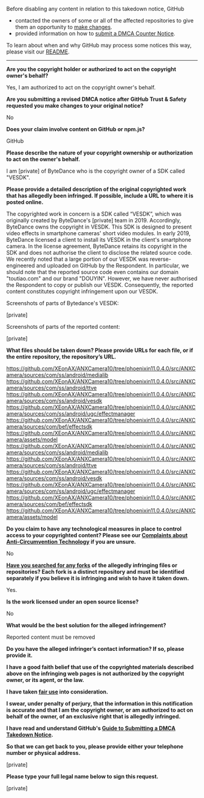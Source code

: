 Before disabling any content in relation to this takedown notice, GitHub
- contacted the owners of some or all of the affected repositories to give them an opportunity to [make changes](https://docs.github.com/en/github/site-policy/dmca-takedown-policy#a-how-does-this-actually-work).
- provided information on how to [submit a DMCA Counter Notice](https://docs.github.com/en/articles/guide-to-submitting-a-dmca-counter-notice).

To learn about when and why GitHub may process some notices this way, please visit our [README](https://github.com/github/dmca/blob/master/README.md#anatomy-of-a-takedown-notice).

---

**Are you the copyright holder or authorized to act on the copyright owner's behalf?**  
  
Yes, I am authorized to act on the copyright owner's behalf.  
  
**Are you submitting a revised DMCA notice after GitHub Trust & Safety requested you make changes to your original notice?**  
  
No  
  
**Does your claim involve content on GitHub or npm.js?**  
  
GitHub  
  
**Please describe the nature of your copyright ownership or authorization to act on the owner's behalf.**  
  
I am [private] of ByteDance who is the copyright owner of a SDK called "VESDK".  
  
**Please provide a detailed description of the original copyrighted work that has allegedly been infringed. If possible, include a URL to where it is posted online.**  
  
The copyrighted work in concern is a SDK called “VESDK”, which was originally created by ByteDance's [private] team in 2019. Accordingly, ByteDance owns the copyright in VESDK. This SDK is designed to present video effects in smartphone cameras' short video modules. In early 2019, ByteDance licensed a client to install its VESDK in the client's smartphone camera. In the license agreement, ByteDance retains its copyright in the SDK and does not authorise the client to disclose the related source code. We recently noted that a large portion of our VESDK was reverse-engineered and uploaded on GitHub by the Respondent. In particular, we should note that the reported source code even contains our domain "toutiao.com" and our brand "DOUYIN". However, we have never authorised the Respondent to copy or publish our VESDK. Consequently, the reported content constitutes copyright infringement upon our VESDK.  
  
Screenshots of parts of Bytedance's VESDK:  
  
[private]
   
Screenshots of parts of the reported content:  
  
[private]

**What files should be taken down? Please provide URLs for each file, or if the entire repository, the repository’s URL.**  
  
https://github.com/XEonAX/ANXCamera10/tree/phoenixin11.0.4.0/src/ANXCamera/sources/com/ss/android/medialib  
https://github.com/XEonAX/ANXCamera10/tree/phoenixin11.0.4.0/src/ANXCamera/sources/com/ss/android/ttve  
https://github.com/XEonAX/ANXCamera10/tree/phoenixin11.0.4.0/src/ANXCamera/sources/com/ss/android/vesdk  
https://github.com/XEonAX/ANXCamera10/tree/phoenixin11.0.4.0/src/ANXCamera/sources/com/ss/android/ugc/effectmanager  
https://github.com/XEonAX/ANXCamera10/tree/phoenixin11.0.4.0/src/ANXCamera/sources/com/bef/effectsdk  
https://github.com/XEonAX/ANXCamera10/tree/phoenixin11.0.4.0/src/ANXCamera/assets/model  
https://github.com/XEonAX/ANXCamera10/tree/phoenixin11.0.4.0/src/ANXCamera/sources/com/ss/android/medialib  
https://github.com/XEonAX/ANXCamera10/tree/phoenixin11.0.4.0/src/ANXCamera/sources/com/ss/android/ttve  
https://github.com/XEonAX/ANXCamera10/tree/phoenixin11.0.4.0/src/ANXCamera/sources/com/ss/android/vesdk  
https://github.com/XEonAX/ANXCamera10/tree/phoenixin11.0.4.0/src/ANXCamera/sources/com/ss/android/ugc/effectmanager  
https://github.com/XEonAX/ANXCamera10/tree/phoenixin11.0.4.0/src/ANXCamera/sources/com/bef/effectsdk  
https://github.com/XEonAX/ANXCamera10/tree/phoenixin11.0.4.0/src/ANXCamera/assets/model  
  
**Do you claim to have any technological measures in place to control access to your copyrighted content? Please see our <a href="https://docs.github.com/articles/guide-to-submitting-a-dmca-takedown-notice#complaints-about-anti-circumvention-technology">Complaints about Anti-Circumvention Technology</a> if you are unsure.**  
  
No  
  
**<a href="https://docs.github.com/articles/dmca-takedown-policy#b-what-about-forks-or-whats-a-fork">Have you searched for any forks</a> of the allegedly infringing files or repositories? Each fork is a distinct repository and must be identified separately if you believe it is infringing and wish to have it taken down.**  
  
Yes.  
  
**Is the work licensed under an open source license?**  
  
No  
  
**What would be the best solution for the alleged infringement?**  
  
Reported content must be removed  
  
**Do you have the alleged infringer’s contact information? If so, please provide it.**  
  
**I have a good faith belief that use of the copyrighted materials described above on the infringing web pages is not authorized by the copyright owner, or its agent, or the law.**  
  
**I have taken <a href="https://www.lumendatabase.org/topics/22">fair use</a> into consideration.**  
  
**I swear, under penalty of perjury, that the information in this notification is accurate and that I am the copyright owner, or am authorized to act on behalf of the owner, of an exclusive right that is allegedly infringed.**  
  
**I have read and understand GitHub's <a href="https://docs.github.com/articles/guide-to-submitting-a-dmca-takedown-notice/">Guide to Submitting a DMCA Takedown Notice</a>.**  
  
**So that we can get back to you, please provide either your telephone number or physical address.**  
  
[private] 
  
**Please type your full legal name below to sign this request.**  
  
[private]  

